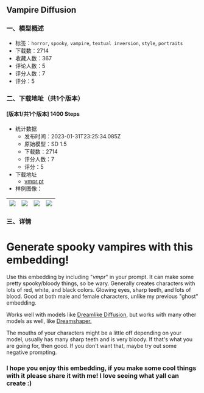 ## Vampire Diffusion
### 一、模型概述

- 标签：`horror`, `spooky`, `vampire`, `textual inversion`, `style`, `portraits`
- 下载数：2714
- 收藏人数：367
- 评论人数：5
- 评分人数：7
- 评分：5

### 二、下载地址（共1个版本）

#### [版本1/共1个版本] 1400 Steps

- 统计数据
  - 发布时间：2023-01-31T23:25:34.085Z
  - 原始模型：SD 1.5
  - 下载数：2714
  - 评分人数：7
  - 评分：5
- 下载地址
  - [vmpr.pt](https://civitai.com/api/download/models/7096)
- 样例图像：

| <img src="https://image.civitai.com/xG1nkqKTMzGDvpLrqFT7WA/c0b9614b-dc6a-41f6-7081-53d54948c000/width=450/65384.jpeg" /> | <img src="https://image.civitai.com/xG1nkqKTMzGDvpLrqFT7WA/a80fcc42-51f7-4a2e-afec-d466504a2400/width=450/65392.jpeg" /> | <img src="https://image.civitai.com/xG1nkqKTMzGDvpLrqFT7WA/10c19524-748a-40dd-5463-9900605e5f00/width=450/65391.jpeg" /> | <img src="https://image.civitai.com/xG1nkqKTMzGDvpLrqFT7WA/e250087d-3b3d-4f85-b33e-5111377a0c00/width=450/65390.jpeg" /> |
| ---- | ---- | ---- | ---- |


### 三、详情
<h1><strong>Generate spooky vampires with this embedding!</strong></h1><p></p><p>Use this embedding by including "<em>vmpr</em>" in your prompt. It can make some pretty spooky/bloody things, so be wary. Generally creates characters with lots of red, white, and black colors. Glowing eyes, sharp teeth, and lots of blood. Good at both male and female characters, unlike my previous "ghost" embedding.</p><p>Works well with models like <a rel="ugc" href="https://civitai.com/models/1274/dreamlike-diffusion-10">Dreamlike Diffusion</a>, but works with many other models as well, like <a rel="ugc" href="https://civitai.com/models/4384/dreamshaper">Dreamshaper.</a></p><p>The mouths of your characters might be a little off depending on your model, usually has many sharp teeth and is very bloody. If that's what you are going for, then good. If you don't want that, maybe try out some negative prompting. </p><h3>I hope you enjoy this embedding, if you make some cool things with it please share it with me! I love seeing what yall can create :)</h3>